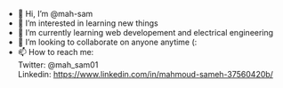 - 👋 Hi, I’m @mah-sam
- 👀 I’m interested in learning new things
- 🌱 I’m currently learning web developement and electrical engineering
- 💞️ I’m looking to collaborate on anyone anytime (:
- 📫 How to reach me:  
Twitter: @mah_sam01 <br>
Linkedin: https://www.linkedin.com/in/mahmoud-sameh-37560420b/
<!---
mah-sam/mah-sam is a ✨ special ✨ repository because its `README.md` (this file) appears on your GitHub profile.
You can click the Preview link to take a look at your changes.
--->
